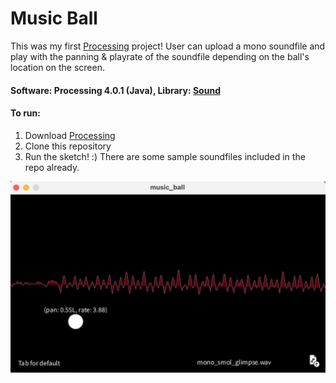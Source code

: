 # Music Ball
This was my first [Processing](https://processing.org/) project! User can upload a mono soundfile and play with the panning & playrate of the soundfile depending on the ball's location on the screen. 
#### Software: Processing 4.0.1 (Java), Library: [Sound](https://processing.org/reference/libraries/sound/index.html)

#### To run:
1. Download [Processing](https://processing.org/download)
2. Clone this repository
3. Run the sketch! :) There are some sample soundfiles included in the repo already. 

![](demo.png)
